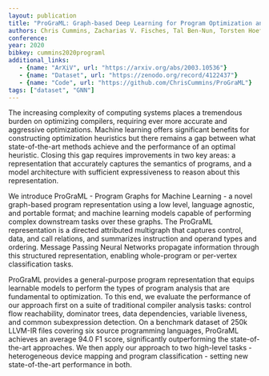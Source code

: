 ```yaml
---
layout: publication
title: "ProGraML: Graph-based Deep Learning for Program Optimization and Analysis"
authors: Chris Cummins, Zacharias V. Fisches, Tal Ben-Nun, Torsten Hoefler, Hugh Leather
conference:
year: 2020
bibkey: cummins2020programl
additional_links:
   - {name: "ArXiV", url: "https://arxiv.org/abs/2003.10536"}
   - {name: "Dataset", url: "https://zenodo.org/record/4122437"}
   - {name: "Code", url: "https://github.com/ChrisCummins/ProGraML"}
tags: ["dataset", "GNN"]
---
```

The increasing complexity of computing systems places a tremendous burden on optimizing compilers, requiring ever more accurate and aggressive optimizations. Machine learning offers significant benefits for constructing optimization heuristics but there remains a gap between what state-of-the-art methods achieve and the performance of an optimal heuristic. Closing this gap requires improvements in two key areas: a representation that accurately captures the semantics of programs, and a model architecture with sufficient expressiveness to reason about this representation.

We introduce ProGraML - Program Graphs for Machine Learning - a novel graph-based program representation using a low level, language agnostic, and portable format; and machine learning models capable of performing complex downstream tasks over these graphs. The ProGraML representation is a directed attributed multigraph that captures control, data, and call relations, and summarizes instruction and operand types and ordering. Message Passing Neural Networks propagate information through this structured representation, enabling whole-program or per-vertex classification tasks.

ProGraML provides a general-purpose program representation that equips learnable models to perform the types of program analysis that are fundamental to optimization. To this end, we evaluate the performance of our approach first on a suite of traditional compiler analysis tasks: control flow reachability, dominator trees, data dependencies, variable liveness, and common subexpression detection. On a benchmark dataset of 250k LLVM-IR files covering six source programming languages, ProGraML achieves an average 94.0 F1 score, significantly outperforming the state-of-the-art approaches. We then apply our approach to two high-level tasks - heterogeneous device mapping and program classification - setting new state-of-the-art performance in both. 

